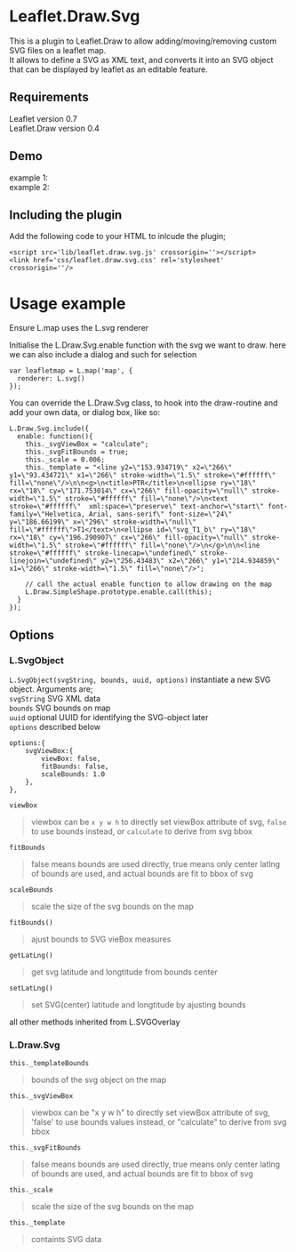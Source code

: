 # Leaflet.Draw.Svg

This is a plugin to Leaflet.Draw to allow adding/moving/removing custom SVG files on a leaflet map.  
It allows to define a SVG as XML text, and converts it into an SVG object that can be displayed by leaflet as
an editable feature.
 
## Requirements
Leaflet version 0.7  
Leaflet.Draw version 0.4

## Demo
example 1:  
example 2:  

## Including the plugin
Add the following code to your HTML to inlcude the plugin;
```
<script src='lib/leaflet.draw.svg.js' crossorigin=''></script>
<link href='css/leaflet.draw.svg.css' rel='stylesheet' crossorigin=''/>
```

# Usage example
Ensure L.map uses the L.svg renderer  
  
Initialise the L.Draw.Svg.enable function with the svg we want to draw. here we can also include a dialog and such for selection  
```
var leafletmap = L.map('map', { 
  renderer: L.svg()
});
```

You can override the L.Draw.Svg class, to hook into the draw-routine and add your own data, or dialog box, like so:
```
L.Draw.Svg.include({
  enable: function(){
    this._svgViewBox = "calculate";
    this._svgFitBounds = true;
    this._scale = 0.006;
    this._template = "<line y2=\"153.934719\" x2=\"266\" y1=\"93.434721\" x1=\"266\" stroke-width=\"1.5\" stroke=\"#ffffff\" fill=\"none\"/>\n\n<g>\n<title>PTR</title>\n<ellipse ry=\"18\" rx=\"18\" cy=\"171.753014\" cx=\"266\" fill-opacity=\"null\" stroke-width=\"1.5\" stroke=\"#ffffff\" fill=\"none\"/>\n<text stroke=\"#ffffff\"  xml:space=\"preserve\" text-anchor=\"start\" font-family=\"Helvetica, Arial, sans-serif\" font-size=\"24\" y=\"186.66199\" x=\"296\" stroke-width=\"null\" fill=\"#ffffff\">T1</text>\n<ellipse id=\"svg_T1_b\" ry=\"18\" rx=\"18\" cy=\"196.290907\" cx=\"266\" fill-opacity=\"null\" stroke-width=\"1.5\" stroke=\"#ffffff\" fill=\"none\"/>\n</g>\n\n<line stroke=\"#ffffff\" stroke-linecap=\"undefined\" stroke-linejoin=\"undefined\" y2=\"256.43483\" x2=\"266\" y1=\"214.934859\" x1=\"266\" stroke-width=\"1.5\" fill=\"none\"/>";

    // call the actual enable function to allow drawing on the map
    L.Draw.SimpleShape.prototype.enable.call(this);
  }
});
```

## Options

### L.SvgObject
`L.SvgObject(svgString, bounds, uuid, options)` instantiate a new SVG object. Arguments are;  
`svgString` SVG XML data  
`bounds` SVG bounds on map  
`uuid` optional UUID for identifying the SVG-object later  
`options` described below  
```
options:{
	svgViewBox:{
		viewBox: false,
		fitBounds: false, 
		scaleBounds: 1.0 
	},
},
```

`viewBox`  
> viewbox can be `x y w h` to directly set viewBox attribute of svg, `false` to use bounds instead, or `calculate` to derive from svg bbox  

`fitBounds`  
> false means bounds are used directly, true means only center latlng of bounds are used, and actual bounds are fit to bbox of svg  

`scaleBounds`  
> scale the size of the svg bounds on the map  


`fitBounds()`  
> ajust bounds to SVG vieBox measures  

`getLatLng()`  
> get svg latitude and longtitude from bounds center  

`setLatLng()`  
> set SVG(center) latitude and longtitude by ajusting bounds  


all other methods inherited from L.SVGOverlay  

### L.Draw.Svg
`this._templateBounds`  
> bounds of the svg object on the map  

`this._svgViewBox`  
> viewbox can be "x y w h" to directly set viewBox attribute of svg, 'false' to use bounds values instead, or "calculate" to derive from svg bbox  

`this._svgFitBounds`  
> false means bounds are used directly, true means only center latlng of bounds are used, and actual bounds are fit to bbox of svg  

`this._scale`  
> scale the size of the svg bounds on the map  

`this._template`  
> containts SVG data  


